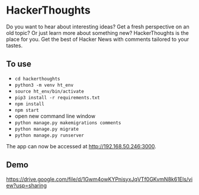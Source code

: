 # HackerThoughts

Do you want to hear about interesting ideas? Get a fresh perspective on an old topic? Or just learn more about something new? HackerThoughts is the place for you. Get the best of Hacker News with comments tailored to your tastes.

## To use
- `cd hackerthoughts`
- `python3 -m venv ht_env`
- `source ht_env/bin/activate`
- `pip3 install -r requirements.txt`
- `npm install`
- `npm start`
- open new command line window
- `python manage.py makemigrations comments`
- `python manage.py migrate`
- `python manage.py runserver`

The app can now be accessed at http://192.168.50.246:3000.

## Demo
https://drive.google.com/file/d/1Gwm4owKYPnisyxJqVTf0GKvmN8k61Els/view?usp=sharing
